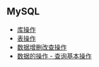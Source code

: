 ## MySQL 

-  [库操作](./Marklist/list-1/库操作.md)    
-  [表操作](./Marklist/list-1/表操作.md)    
-  [数据增删改查操作](./Marklist/list-1/数据增删改查操作.md)     
-  [数据的操作 - 查询基本操作](./Marklist/list-1/数据的操作查询基本操作.md)     